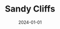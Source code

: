---
description: When I visit my parents in San Francisco, I usually make time to walk around Lake Merced, up Fort Funston, and then down to Ocean Beach.
date: 2024-01-01
sort_by: Name # Exif.Date
sort_order: asc
title: Sandy Cliffs
type: gallery
weight: 3
tags: san-francisco
params:
  theme: dark
---